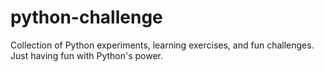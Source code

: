 # python-challenge
Collection of Python experiments, learning exercises, and fun challenges. Just having fun with Python's power.
